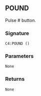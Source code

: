 ## POUND

Pulse # button.


###  Signature

`C4:POUND ()`


### Parameters

`None`


### Returns

`None
`